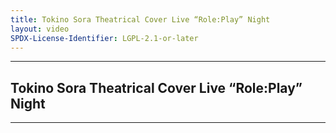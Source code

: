 ```yaml
---
title: Tokino Sora Theatrical Cover Live “Role:Play” Night
layout: video
SPDX-License-Identifier: LGPL-2.1-or-later
---
```


---

## Tokino Sora Theatrical Cover Live “Role:Play” Night

<div class="container">
  <video-js id="my-video" class="vjs-fluid vjs-layout-medium" controls preload="auto" poster="https://xx58j-my.sharepoint.com/:i:/g/personal/akunanime_xx58j_onmicrosoft_com/EVoBQn9PKTBCpWn6i323jFcBgPMn0LWy1-1fVav81vMVyg?download=1">
    <source src="https://xx58j-my.sharepoint.com/:v:/g/personal/peekaboo_xx58j_onmicrosoft_com/EUEan8N-0OBAiytanfxPHtsBBiS9dV1g0CUiGH0KFgZITA?download=1" type="video/mp4"/>
  </video-js>
</div>

---

